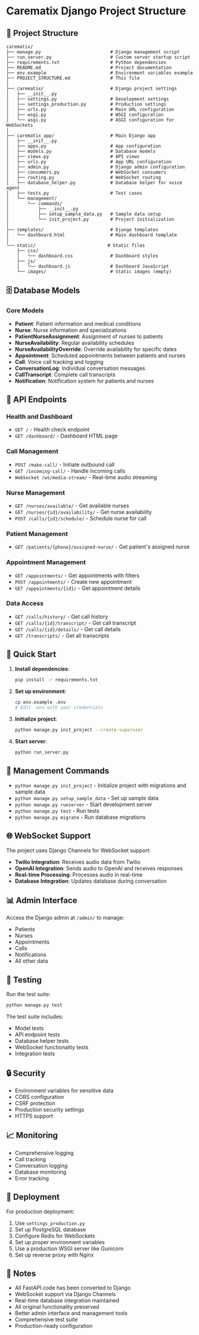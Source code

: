 # Carematix Django Project Structure

## 📁 Project Structure

```
carematix/
├── manage.py                          # Django management script
├── run_server.py                      # Custom server startup script
├── requirements.txt                   # Python dependencies
├── README.md                          # Project documentation
├── env.example                        # Environment variables example
├── PROJECT_STRUCTURE.md               # This file
│
├── carematix/                         # Django project settings
│   ├── __init__.py
│   ├── settings.py                    # Development settings
│   ├── settings_production.py         # Production settings
│   ├── urls.py                        # Main URL configuration
│   ├── wsgi.py                        # WSGI configuration
│   └── asgi.py                        # ASGI configuration for WebSockets
│
├── carematix_app/                     # Main Django app
│   ├── __init__.py
│   ├── apps.py                        # App configuration
│   ├── models.py                      # Database models
│   ├── views.py                       # API views
│   ├── urls.py                        # App URL configuration
│   ├── admin.py                       # Django admin configuration
│   ├── consumers.py                   # WebSocket consumers
│   ├── routing.py                     # WebSocket routing
│   ├── database_helper.py             # Database helper for voice agent
│   ├── tests.py                       # Test cases
│   └── management/
│       └── commands/
│           ├── __init__.py
│           ├── setup_sample_data.py   # Sample data setup
│           └── init_project.py        # Project initialization
│
├── templates/                         # Django templates
│   └── dashboard.html                 # Main dashboard template
│
└── static/                           # Static files
    ├── css/
    │   └── dashboard.css              # Dashboard styles
    ├── js/
    │   └── dashboard.js               # Dashboard JavaScript
    └── images/                        # Static images (empty)
```

## 🗄️ Database Models

### Core Models
- **Patient**: Patient information and medical conditions
- **Nurse**: Nurse information and specializations
- **PatientNurseAssignment**: Assignment of nurses to patients
- **NurseAvailability**: Regular availability schedules
- **NurseAvailabilityOverride**: Override availability for specific dates
- **Appointment**: Scheduled appointments between patients and nurses
- **Call**: Voice call tracking and logging
- **ConversationLog**: Individual conversation messages
- **CallTranscript**: Complete call transcripts
- **Notification**: Notification system for patients and nurses

## 🔌 API Endpoints

### Health and Dashboard
- `GET /` - Health check endpoint
- `GET /dashboard/` - Dashboard HTML page

### Call Management
- `POST /make-call/` - Initiate outbound call
- `GET /incoming-call/` - Handle incoming calls
- `WebSocket /ws/media-stream/` - Real-time audio streaming

### Nurse Management
- `GET /nurses/available/` - Get available nurses
- `GET /nurses/{id}/availability/` - Get nurse availability
- `POST /calls/{id}/schedule/` - Schedule nurse for call

### Patient Management
- `GET /patients/{phone}/assigned-nurse/` - Get patient's assigned nurse

### Appointment Management
- `GET /appointments/` - Get appointments with filters
- `POST /appointments/` - Create new appointment
- `GET /appointments/{id}/` - Get appointment details

### Data Access
- `GET /calls/history/` - Get call history
- `GET /calls/{id}/transcript/` - Get call transcript
- `GET /calls/{id}/details/` - Get call details
- `GET /transcripts/` - Get all transcripts

## 🚀 Quick Start

1. **Install dependencies**:
   ```bash
   pip install -r requirements.txt
   ```

2. **Set up environment**:
   ```bash
   cp env.example .env
   # Edit .env with your credentials
   ```

3. **Initialize project**:
   ```bash
   python manage.py init_project --create-superuser
   ```

4. **Start server**:
   ```bash
   python run_server.py
   ```

## 🔧 Management Commands

- `python manage.py init_project` - Initialize project with migrations and sample data
- `python manage.py setup_sample_data` - Set up sample data
- `python manage.py runserver` - Start development server
- `python manage.py test` - Run tests
- `python manage.py migrate` - Run database migrations

## 🌐 WebSocket Support

The project uses Django Channels for WebSocket support:
- **Twilio Integration**: Receives audio data from Twilio
- **OpenAI Integration**: Sends audio to OpenAI and receives responses
- **Real-time Processing**: Processes audio in real-time
- **Database Integration**: Updates database during conversation

## 📊 Admin Interface

Access the Django admin at `/admin/` to manage:
- Patients
- Nurses
- Appointments
- Calls
- Notifications
- All other data

## 🧪 Testing

Run the test suite:
```bash
python manage.py test
```

The test suite includes:
- Model tests
- API endpoint tests
- Database helper tests
- WebSocket functionality tests
- Integration tests

## 🔒 Security

- Environment variables for sensitive data
- CORS configuration
- CSRF protection
- Production security settings
- HTTPS support

## 📈 Monitoring

- Comprehensive logging
- Call tracking
- Conversation logging
- Database monitoring
- Error tracking

## 🚀 Deployment

For production deployment:
1. Use `settings_production.py`
2. Set up PostgreSQL database
3. Configure Redis for WebSockets
4. Set up proper environment variables
5. Use a production WSGI server like Gunicorn
6. Set up reverse proxy with Nginx

## 📝 Notes

- All FastAPI code has been converted to Django
- WebSocket support via Django Channels
- Real-time database integration maintained
- All original functionality preserved
- Better admin interface and management tools
- Comprehensive test suite
- Production-ready configuration
